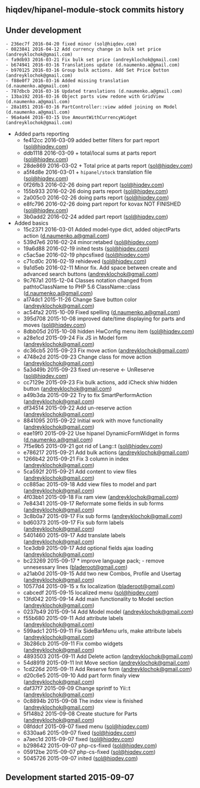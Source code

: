 hiqdev/hipanel-module-stock commits history
-------------------------------------------

## Under development

    - 236ec7f 2016-04-20 fixed minor (sol@hiqdev.com)
    - 0823841 2016-04-12 Add currency change in bulk set price (andreyklochok@gmail.com)
    - fa9db93 2016-03-21 Fix bulk set price (andreyklochok@gmail.com)
    - b674941 2016-03-16 Translations update (d.naumenko.a@gmail.com)
    - b970125 2016-03-16 Group bulk actions. Add Set Price button (andreyklochok@gmail.com)
    - f88e0f7 2016-03-16 Added missing translation (d.naumenko.a@gmail.com)
    - 787dbcb 2016-03-16 Updated translations (d.naumenko.a@gmail.com)
    - 13ba192 2016-03-16 Object parts view redone with GridView (d.naumenko.a@gmail.com)
    - 28a1051 2016-03-16 PartController::view added joining on Model (d.naumenko.a@gmail.com)
    - 96a4a44 2016-03-15 Use AmountWithCurrencyWidget (andreyklochok@gmail.com)
- Added parts reporting
    - fe412cc 2016-03-09 added better filters for part report (sol@hiqdev.com)
    - ddb1118 2016-03-09 + total/local sums at parts report (sol@hiqdev.com)
    - 28de869 2016-03-02 + Total price at parts report (sol@hiqdev.com)
    - a5f4d8e 2016-03-01 + `hipanel/stock` translation file (sol@hiqdev.com)
    - 0f26fb3 2016-02-26 doing part report (sol@hiqdev.com)
    - 155b933 2016-02-26 doing parts report (sol@hiqdev.com)
    - 2a005c0 2016-02-26 doing parts report (sol@hiqdev.com)
    - e8fc796 2016-02-26 doing part report for kovax NOT FINISHED (sol@hiqdev.com)
    - 3b0add2 2016-02-24 added part report (sol@hiqdev.com)
- Added basics
    - 15c2371 2016-03-01 Added model-type dict, added objectParts action (d.naumenko.a@gmail.com)
    - 539d7e6 2016-02-24 minor:retabed (sol@hiqdev.com)
    - 19a6d88 2016-02-19 inited tests (sol@hiqdev.com)
    - c5ac5ae 2016-02-19 phpcsfixed (sol@hiqdev.com)
    - c71cd0c 2016-02-19 rehideved (sol@hiqdev.com)
    - 9a1d5eb 2016-02-11 Minor fix. Add space between create and advanced search buttons (andreyklochok@gmail.com)
    - 9c767a1 2015-12-04 Classes notation changed from pathtoClassName to PHP 5.6 ClassName::class (d.naumenko.a@gmail.com)
    - a174dc1 2015-11-26 Change Save button color (andreyklochok@gmail.com)
    - ac54fa2 2015-10-09 Fixed spelling (d.naumenko.a@gmail.com)
    - 395d708 2015-10-08 improved date/time displaying for parts and moves (sol@hiqdev.com)
    - 8dbb05d 2015-10-08 hidden HwConfig menu item (sol@hiqdev.com)
    - a28e1cd 2015-09-24 Fix JS in Model form (andreyklochok@gmail.com)
    - dc36cb5 2015-09-23 Fix move action (andreyklochok@gmail.com)
    - 4748e2d 2015-09-23 Change class for move action (andreyklochok@gmail.com)
    - 5a3d49b 2015-09-23 fixed un-reserve <- UnReserve (sol@hiqdev.com)
    - cc7129e 2015-09-23 Fix bulk actions, add iCheck shiw hidden button (andreyklochok@gmail.com)
    - a49b3da 2015-09-22 Try to fix SmartPerformAction (andreyklochok@gmail.com)
    - df34514 2015-09-22 Add un-reserve action (andreyklochok@gmail.com)
    - 8841095 2015-09-22 Initial work with move functionality (andreyklochok@gmail.com)
    - eae19f0 2015-09-22 Use hipanel DynamicFormWidget in forms (d.naumenko.a@gmail.com)
    - 7f5e9b5 2015-09-21 got rid of Lang::t (sol@hiqdev.com)
    - e786217 2015-09-21 Add bulk actions (andreyklochok@gmail.com)
    - 1266b42 2015-09-21 Fix 3 column in index (andreyklochok@gmail.com)
    - 5ca592f 2015-09-21 Add content to view files (andreyklochok@gmail.com)
    - cc885ac 2015-09-18 Add view files to model and part (andreyklochok@gmail.com)
    - 4f03bb1 2015-09-18 Fix ram view (andreyklochok@gmail.com)
    - 7e84341 2015-09-17 Reformate some fields in sub forms (andreyklochok@gmail.com)
    - 3c8b0a7 2015-09-17 Fix sub forms (andreyklochok@gmail.com)
    - bd60373 2015-09-17 Fix sub form labels (andreyklochok@gmail.com)
    - 5401460 2015-09-17 Add translate labels (andreyklochok@gmail.com)
    - 1ce3db9 2015-09-17 Add optional fields ajax loading (andreyklochok@gmail.com)
    - bc23269 2015-09-17 * improve language pack; - remove unnesessary lines (bladeroot@gmail.com)
    - a21ab0d 2015-09-15 Add two new Combos, Profile and Usertag (andreyklochok@gmail.com)
    - 10577d4 2015-09-15 x fix localization (bladeroot@gmail.com)
    - cabcedf 2015-09-15 localized menu (sol@hiqdev.com)
    - 13fd042 2015-09-14 Add main functionality to Model section (andreyklochok@gmail.com)
    - 0237b49 2015-09-14 Add Model model (andreyklochok@gmail.com)
    - f55b680 2015-09-11 Add attribute labels (andreyklochok@gmail.com)
    - 599adc1 2015-09-11 Fix SideBarMenu urls, make attribute labels (andreyklochok@gmail.com)
    - 3b286cb 2015-09-11 Fix combo widgets (andreyklochok@gmail.com)
    - 4893503 2015-09-11 Add Delete action (andreyklochok@gmail.com)
    - 54d8919 2015-09-11 Init Move section (andreyklochok@gmail.com)
    - 1cd226d 2015-09-11 Add Reserve form (andreyklochok@gmail.com)
    - d20c6e5 2015-09-10 Add part form finaly view (andreyklochok@gmail.com)
    - daf37f7 2015-09-09 Change sprintf to Yii::t (andreyklochok@gmail.com)
    - 0c8894b 2015-09-08 The index view is finished (andreyklochok@gmail.com)
    - 5f148b2 2015-09-08 Create stucture for Parts (andreyklochok@gmail.com)
    - 08fddcf 2015-09-07 fixed menu (sol@hiqdev.com)
    - 6330aa6 2015-09-07 fixed (sol@hiqdev.com)
    - a7aec1d 2015-09-07 fixed (sol@hiqdev.com)
    - b298642 2015-09-07 php-cs-fixed (sol@hiqdev.com)
    - 05912be 2015-09-07 php-cs-fixed (sol@hiqdev.com)
    - 5045726 2015-09-07 inited (sol@hiqdev.com)

## Development started 2015-09-07


